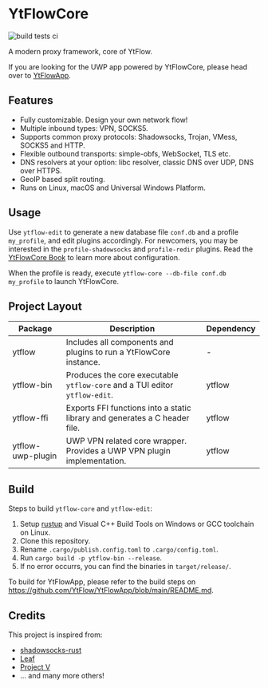 # YtFlowCore

![build tests ci](https://github.com/YtFlow/YtFlowCore/actions/workflows/build-tests.yml/badge.svg)

A modern proxy framework, core of YtFlow.

If you are looking for the UWP app powered by YtFlowCore, please head over to [YtFlowApp](https://github.com/YtFlow/YtFlowApp).

## Features

- Fully customizable. Design your own network flow!
- Multiple inbound types: VPN, SOCKS5.
- Supports common proxy protocols: Shadowsocks, Trojan, VMess, SOCKS5 and HTTP.
- Flexible outbound transports: simple-obfs, WebSocket, TLS etc.
- DNS resolvers at your option: libc resolver, classic DNS over UDP, DNS over HTTPS.
- GeoIP based split routing.
- Runs on Linux, macOS and Universal Windows Platform.

## Usage

Use `ytflow-edit` to generate a new database file `conf.db` and a profile `my_profile`, and edit plugins accordingly. For newcomers, you may be interested in the `profile-shadowsocks` and `profile-redir` plugins. Read the [YtFlowCore Book](https://ytflow.github.io/ytflow-book/) to learn more about configuration.

When the profile is ready, execute `ytflow-core --db-file conf.db my_profile` to launch YtFlowCore.

## Project Layout

| Package | Description | Dependency |
|---------|-------------|------------|
| ytflow  | Includes all components and plugins to run a YtFlowCore instance. | - |
| ytflow-bin | Produces the core executable `ytflow-core` and a TUI editor `ytflow-edit`. | ytflow |
| ytflow-ffi | Exports FFI functions into a static library and generates a C header file. | ytflow |
| ytflow-uwp-plugin | UWP VPN related core wrapper. Provides a UWP VPN plugin implementation. | ytflow |

## Build

Steps to build `ytflow-core` and `ytflow-edit`:
1. Setup [rustup](https://rustup.rs/) and Visual C++ Build Tools on Windows or GCC toolchain on Linux.
2. Clone this repository.
3. Rename `.cargo/publish.config.toml` to `.cargo/config.toml`.
4. Run `cargo build -p ytflow-bin --release`.
5. If no error occurrs, you can find the binaries in `target/release/`.

To build for YtFlowApp, please refer to the build steps on https://github.com/YtFlow/YtFlowApp/blob/main/README.md.

## Credits

This project is inspired from:

- [shadowsocks-rust](https://github.com/shadowsocks/shadowsocks-rust)
- [Leaf](https://github.com/eycorsican/leaf)
- [Project V](https://github.com/v2fly/v2ray-core)
- ... and many more others!
